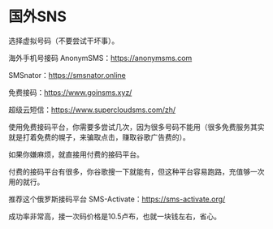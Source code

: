 # 国外SNS

选择虚拟号码（不要尝试干坏事）。

海外手机号接码
AnonymSMS：https://anonymsms.com

SMSnator：https://smsnator.online

免费接码：https://www.goinsms.xyz/

超级云短信：https://www.supercloudsms.com/zh/





使用免费接码平台，你需要多尝试几次，因为很多号码不能用（很多免费服务其实就是打着免费的幌子，来骗取点击，赚取谷歌广告费的）。

如果你嫌麻烦，就直接用付费的接码平台。

付费的接码平台有很多，你谷歌搜一下就能有，但这种平台容易跑路，充值够一次用的就行。

推荐这个俄罗斯接码平台 SMS-Activate：https://sms-activate.org/

成功率非常高，接一次码价格是10.5卢布，也就一块钱左右，省心。












